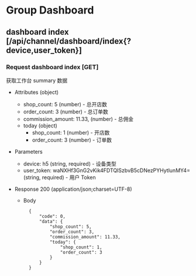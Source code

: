 # Group Dashboard

## dashboard index [/api/channel/dashboard/index{?device,user_token}]
### Request dashboard index [GET]
获取工作台 summary 数据

+ Attributes (object)
    + shop_count: 5 (number) - 总开店数
    + order_count: 3 (number) - 总订单数
    + commission_amount: 11.33, (number) - 总佣金
    + today (object)
        + shop_count: 1 (number) - 开店数
        + order_count: 3 (number) - 订单数

+ Parameters
    + device: h5 (string, required) - 设备类型
    + user_token: waNXHf3GnG2vKik4FDTQISzbvB5cDNezPYHytlunMY4= (string, required) - 用户 Token

+ Response 200 (application/json;charset=UTF-8)
    + Body

            {
                "code": 0,
                "data": {
                    "shop_count": 5,
                    "order_count": 3,
                    "commission_amount": 11.33,
                    "today": {
                        "shop_count": 1,
                        "order_count": 3
                    }
                }
            }
